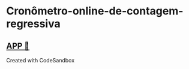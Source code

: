 # Cronômetro-online-de-contagem-regressiva
## <a href="https://4mgbrj.csb.app/"> APP 🚀 </a>


Created with CodeSandbox
